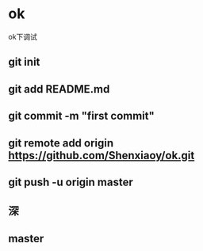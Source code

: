 # ok
ok下调试
## git init
## git add README.md
## git commit -m "first commit"
## git remote add origin https://github.com/Shenxiaoy/ok.git
## git push -u origin master
## 深
## master
